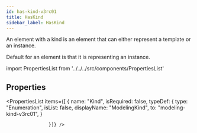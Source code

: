 ```yaml
--- 
id: has-kind-v3rc01 
title: HasKind 
sidebar_label: HasKind 
---
```


An element with a kind is an element that can either represent a template or an
instance.

<p>
Default for an element is that it is representing an instance.
</p>

import PropertiesList from '../../../src/components/PropertiesList' 

## Properties 

<PropertiesList items={[ 
{
                        name: "Kind",
                        isRequired: false,
                        typeDef: 
    {
        type: "Enumeration",
        isList: false,
        displayName: "ModelingKind",
        to: "modeling-kind-v3rc01",
    }
    
                    }]} /> 
 
